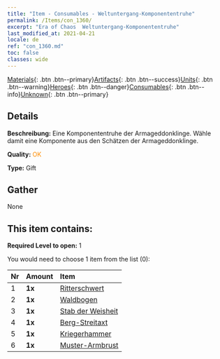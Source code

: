 ```yaml
---
title: "Item - Consumables - Weltuntergang-Komponententruhe"
permalink: /Items/con_1360/
excerpt: "Era of Chaos  Weltuntergang-Komponententruhe"
last_modified_at: 2021-04-21
locale: de
ref: "con_1360.md"
toc: false
classes: wide
---
```

 [Materials](/de/Items/){: .btn .btn--primary}[Artifacts](/de/Items/Artifacts/){: .btn .btn--success}[Units](/de/Items/Units/){: .btn .btn--warning}[Heroes](/de/Items/Heroes/){: .btn .btn--danger}[Consumables](/de/Items/Consumables/){: .btn .btn--info}[Unknown](/de/Items/Unknown/){: .btn .btn--primary}

## Details
 **Beschreibung:** Eine Komponententruhe der Armageddonklinge. Wähle damit eine Komponente aus den Schätzen der Armageddonklinge.

 **Quality:** <span style="color: #FF8C00">OK</span>

 **Type:** Gift

## Gather

  None

## This item contains:

 **Required Level to open:** 1

 You would need to choose 1 item from the list (0):

  | Nr | Amount |     Item    |
  |:---|:-------|:------------|
  | 1 |  **1x** | [Ritterschwert](/de/Items/art_166/) |  | 
  | 2 |  **1x** | [Waldbogen](/de/Items/art_167/) |  | 
  | 3 |  **1x** | [Stab der Weisheit](/de/Items/art_168/) |  | 
  | 4 |  **1x** | [Berg-Streitaxt](/de/Items/art_169/) |  | 
  | 5 |  **1x** | [Kriegerhammer](/de/Items/art_170/) |  | 
  | 6 |  **1x** | [Muster-Armbrust](/de/Items/art_171/) |  | 
